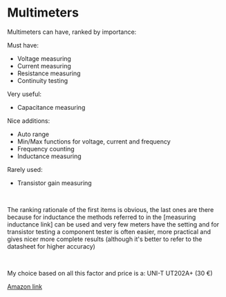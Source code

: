 # Multimeters

Multimeters can have, ranked by importance:

Must have:
- Voltage measuring
- Current measuring
- Resistance measuring
- Continuity testing

Very useful:
- Capacitance measuring

Nice additions:
- Auto range
- Min/Max functions for voltage, current and frequency
- Frequency counting
- Inductance measuring

Rarely used:
- Transistor gain measuring

</br>

The ranking rationale of the first items is obvious, the last ones are there because for inductance the methods referred to in the [measuring inductance link] can be used and very few meters have the setting and for transistor testing a component tester is often easier, more practical and gives nicer more complete results (although it's better to refer to the datasheet for higher accuracy)

</br>

My choice based on all this factor and price is a: UNI-T UT202A+ (30 €)

[Amazon link](https://www.amazon.it/UT202A-amperometrica-digitale-Retroilluminazione-Multimetro/dp/B07XKSWQ9R/ref=sr_1_2?__mk_it_IT=%C3%85M%C3%85%C5%BD%C3%95%C3%91&keywords=UNI-T+UT202A%2B&qid=1585550363&sr=8-2)
